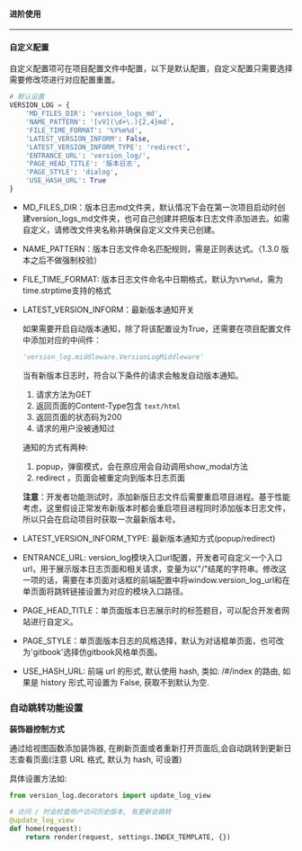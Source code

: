 #### 进阶使用

----

#### 自定义配置

自定义配置项可在项目配置文件中配置，以下是默认配置，自定义配置只需要选择需要修改项进行对应配置重置。

```python
# 默认设置
VERSION_LOG = {
    'MD_FILES_DIR': 'version_logs_md',
    'NAME_PATTERN': '[vV](\d+\.){2,4}md',
    'FILE_TIME_FORMAT': '%Y%m%d',
    'LATEST_VERSION_INFORM': False,
    'LATEST_VERSION_INFORM_TYPE': 'redirect',
    'ENTRANCE_URL': 'version_log/',
    'PAGE_HEAD_TITLE': '版本日志',
    'PAGE_STYLE': 'dialog',
    'USE_HASH_URL': True
}
```

- MD_FILES_DIR：版本日志md文件夹，默认情况下会在第一次项目启动时创建version_logs_md文件夹，也可自己创建并把版本日志文件添加进去。如需自定义，请修改文件夹名称并确保自定义文件夹已创建。

- NAME_PATTERN：版本日志文件命名匹配规则，需是正则表达式。（1.3.0 版本之后不做强制校验）

- FILE_TIME_FORMAT: 版本日志文件命名中日期格式，默认为`%Y%m%d`，需为time.strptime支持的格式

- LATEST_VERSION_INFORM：最新版本通知开关

  如果需要开启自动版本通知，除了将该配置设为True，还需要在项目配置文件中添加对应的中间件：

  ```python 
  'version_log.middleware.VersionLogMiddleware'
  ```

  当有新版本日志时，符合以下条件的请求会触发自动版本通知。

    1. 请求方法为GET
    2. 返回页面的Content-Type包含 `text/html`
    3. 返回页面的状态码为200
    4. 请求的用户没被通知过

  通知的方式有两种:

    1. popup，弹窗模式，会在原应用会自动调用show_modal方法
    2. redirect ，页面会被重定向到版本日志页面

  __注意__：开发者功能测试时，添加新版日志文件后需要重启项目进程。基于性能考虑，这里假设正常发布新版本时都会重启项目进程同时添加版本日志文件，所以只会在启动项目时获取一次最新版本号。

- LATEST_VERSION_INFORM_TYPE: 最新版本通知方式(popup/redirect)

- ENTRANCE_URL: version_log模块入口url配置，开发者可自定义一个入口url，用于展示版本日志页面和相关请求，变量为以"/"结尾的字符串。修改这一项的话，需要在本页面对话框的前端配置中将window.version_log_url和在单页面将跳转链接设置为对应的模块入口路径。

- PAGE_HEAD_TITLE：单页面版本日志展示时的标签题目，可以配合开发者网站进行自定义。

- PAGE_STYLE：单页面版本日志的风格选择，默认为对话框单页面，也可改为'gitbook'选择仿gitbook风格单页面。

- USE_HASH_URL: 前端 url 的形式, 默认使用 hash, 类如: /#/index 的路由, 如果是 history 形式,可设置为 False, 获取不到默认为空.

### 自动跳转功能设置

**装饰器控制方式**

通过给视图函数添加装饰器, 在刷新页面或者重新打开页面后,会自动跳转到更新日志查看页面(注意 URL 格式, 默认为 hash, 可设置)

具体设置方法如:

```python
from version_log.decorators import update_log_view

# 访问 / 时会检查用户访问历史版本, 有更新会跳转
@update_log_view
def home(request):
    return render(request, settings.INDEX_TEMPLATE, {})
```

